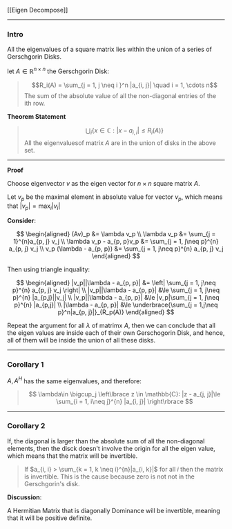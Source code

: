 [[Eigen Decompose]]

---
### **Intro**

All the eigenvalues of a square matrix lies within the union of a series of Gerschgorin Disks. 


let $A \in \mathbb{R}^{n\times n}$ the Gerschgorin Disk: 

> $$R_i(A) = \sum_{j = 1, j \neq i }^n |a_{i, j}| \quad i = 1, \cdots n$$
> The sum of the absolute value of all the non-diagonal entries of the ith row. 

**Theorem Statement**

> $$
> \bigcup_{i} \left\lbrace
>     x \in \mathbb{C}: 
>     |x - a_{i, i}| \le R_i(A)
> \right\rbrace
> $$
> All the eigenvaluesof matrix $A$ are in the union of disks in the above set. 

---
**Proof**

Choose eigenvector $v$ as the eigen vector for $n\times n$ square matrix $A$. 

Let $v_p$ be the maximal element in absolute value for vector $v_p$, which means that $|v_p| = \max_{i} |v_i|$ 

**Consider**: 

$$
\begin{aligned}
    (Av)_p &= \lambda v_p
    \\
    \lambda v_p &= \sum_{j = 1}^{n}a_{p, j} v_j
    \\
    \lambda v_p - a_{p, p}v_p &= \sum_{j = 1, j\neq p}^{n}
        a_{p, j} v_j
    \\
    v_p (\lambda - a_{p, p}) &= \sum_{j = 1, j\neq p}^{n}
        a_{p, j} v_j
\end{aligned}
$$

Then using triangle inquality: 

$$
\begin{aligned}
    |v_p||\lambda - a_{p, p}| &= 
    \left|
    \sum_{j = 1, j\neq p}^{n}
        a_{p, j} v_j
    \right|
    \\
    |v_p||\lambda - a_{p, p}|
    &\le 
    \sum_{j = 1, j\neq p}^{n}
        |a_{p,j}||v_j|
    \\
    |v_p||\lambda - a_{p, p}|
    &\le 
    |v_p|\sum_{j = 1, j\neq p}^{n}
        |a_{p,j}|
    \\
    |\lambda - a_{p, p}| &\le \underbrace{\sum_{j = 1,j\neq p}^n|a_{p, j}|}_{R_p(A)}
\end{aligned}
$$

Repeat the argument for all $\lambda$ of matrimx $A$, then we can conclude that all the eigen values are inside each of their own Gerschogorin Disk, and hence, all of them will be inside the union of all these disks. 

---
### **Corollary 1** 

$A, A^H$ has the same eigenvalues, and therefore: 

> $$
> \lambda\in \bigcup_j \left\lbrace
>     z \in \mathbb{C}: |z - a_{j, j}|\le \sum_{i = 1, i\neq j}^{n}
>     |a_{i, j}|
> \right\rbrace
> $$


---
### **Corollary 2**

If, the diagonal is larger than the absolute sum of all the non-diagonal elements, then the disck doesn't involve the origin for all the eigen value, which means that the matrix will be invertible. 

> If $a_{i, i} > \sum_{k = 1, k \neq i}^{n}|a_{i, k}|$ for all $i$ then the matrix is invertible. This is the cause because zero is not not in the Gerschgorin's disk. 

**Discussion**:

A Hermitian Matrix that is diagonally Dominance will be invertible, meaning that it will be positive definite. 


